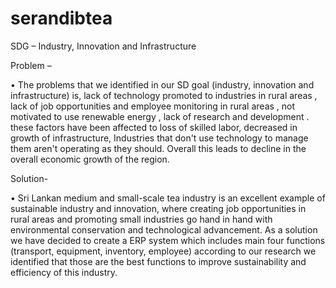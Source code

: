 # serandibtea
SDG –  Industry, Innovation and Infrastructure 


Problem – 

•	The problems that we identified in our SD goal (industry, innovation and infrastructure) is, lack of technology promoted to industries in rural areas , lack of job opportunities and employee monitoring in rural areas , not motivated to use renewable energy , lack of research and development  . these factors have been affected to loss of skilled labor, decreased in growth of infrastructure, Industries that don't use technology to manage them aren't operating as they should.  Overall this leads to decline in the overall economic growth of the region. 



Solution-

•	Sri Lankan medium and small-scale tea industry is an excellent example of sustainable industry and innovation, where creating job opportunities in rural areas and promoting small industries go hand in hand with environmental conservation and technological advancement. As a solution we have decided to create a ERP system which includes main four functions (transport, equipment, inventory, employee) according to our research we identified that those are the best functions to improve sustainability and efficiency of this industry.

